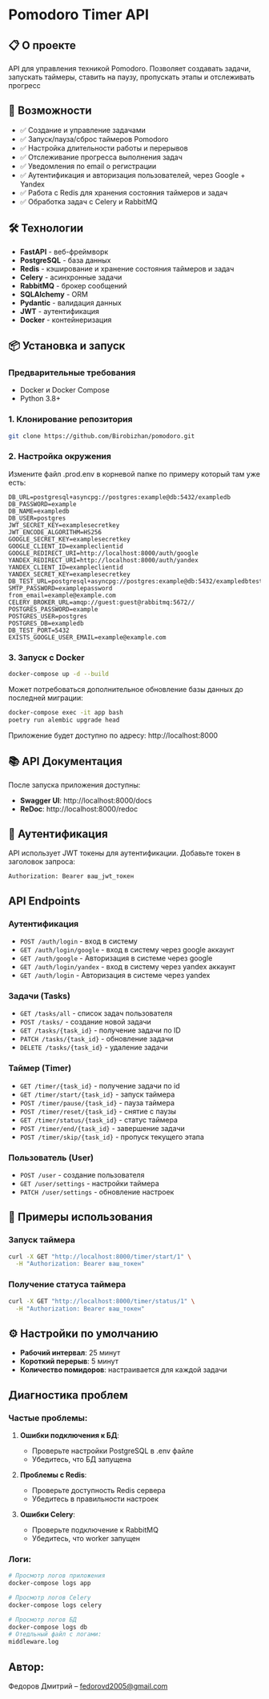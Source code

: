 # Pomodoro Timer API

## 📋 О проекте

API для управления техникой Pomodoro. Позволяет создавать задачи, запускать таймеры, ставить на паузу, пропускать этапы и отслеживать прогресс

## 🚀 Возможности

- ✅ Создание и управление задачами
- ✅ Запуск/пауза/сброс таймеров Pomodoro
- ✅ Настройка длительности работы и перерывов
- ✅ Отслеживание прогресса выполнения задач
- ✅ Уведомления по email о регистрации
- ✅ Аутентификация и авторизация пользователей, через Google + Yandex
- ✅ Работа с Redis для хранения состояния таймеров и задач
- ✅ Обработка задач с Celery и RabbitMQ

## 🛠️ Технологии

- **FastAPI** - веб-фреймворк
- **PostgreSQL** - база данных
- **Redis** - кэширование и хранение состояния таймеров и задач
- **Celery** - асинхронные задачи
- **RabbitMQ** - брокер сообщений
- **SQLAlchemy** - ORM
- **Pydantic** - валидация данных
- **JWT** - аутентификация
- **Docker** - контейнеризация

## 📦 Установка и запуск

### Предварительные требования

- Docker и Docker Compose
- Python 3.8+

### 1. Клонирование репозитория

```bash
git clone https://github.com/Birobizhan/pomodoro.git
```

### 2. Настройка окружения

Измените файл .prod.env в корневой папке по примеру который там уже есть:

```.prod.env
DB_URL=postgresql+asyncpg://postgres:example@db:5432/exampledb
DB_PASSWORD=example
DB_NAME=exampledb
DB_USER=postgres
JWT_SECRET_KEY=examplesecretkey
JWT_ENCODE_ALGORITHM=HS256
GOOGLE_SECRET_KEY=examplesecretkey
GOOGLE_CLIENT_ID=exampleclientid
GOOGLE_REDIRECT_URI=http://localhost:8000/auth/google
YANDEX_REDIRECT_URI=http://localhost:8000/auth/yandex
YANDEX_CLIENT_ID=exampleclientid
YANDEX_SECRET_KEY=examplesecretkey
DB_TEST_URL=postgresql+asyncpg://postgres:example@db:5432/exampledbtest
SMTP_PASSWORD=examplepassword
from_email=example@example.com
CELERY_BROKER_URL=amqp://guest:guest@rabbitmq:5672//
POSTGRES_PASSWORD=example
POSTGRES_USER=postgres
POSTGRES_DB=exampledb
DB_TEST_PORT=5432
EXISTS_GOOGLE_USER_EMAIL=example@example.com
```

### 3. Запуск с Docker

```bash
docker-compose up -d --build
```
Может потребоваться дополнительное обновление базы данных до последней миграции:
```bash
docker-compose exec -it app bash
poetry run alembic upgrade head
```

Приложение будет доступно по адресу: http://localhost:8000


## 📚 API Документация

После запуска приложения доступны:

- **Swagger UI**: http://localhost:8000/docs
- **ReDoc**: http://localhost:8000/redoc

## 🔐 Аутентификация

API использует JWT токены для аутентификации. Добавьте токен в заголовок запроса:

```http
Authorization: Bearer ваш_jwt_токен
```

## API Endpoints

### Аутентификация
- `POST /auth/login` - вход в систему
- `GET /auth/login/google` - вход в систему через google аккаунт
- `GET /auth/google` - Авторизация в системе через google
- `GET /auth/login/yandex` - вход в систему через yandex аккаунт
- `GET /auth/login` - Авторизация в системе через yandex

### Задачи (Tasks)
- `GET /tasks/all` - список задач пользователя
- `POST /tasks/` - создание новой задачи
- `GET /tasks/{task_id}` - получение задачи по ID
- `PATCH /tasks/{task_id}` - обновление задачи
- `DELETE /tasks/{task_id}` - удаление задачи

### Таймер (Timer)
- `GET /timer/{task_id}` - получение задачи по id
- `GET /timer/start/{task_id}` - запуск таймера
- `POST /timer/pause/{task_id}` - пауза таймера
- `POST /timer/reset/{task_id}` - снятие с паузы
- `GET /timer/status/{task_id}` - статус таймера
- `POST /timer/end/{task_id}` - завершение задачи
- `POST /timer/skip/{task_id}` - пропуск текущего этапа

### Пользователь (User)
- `POST /user` - создание пользователя
- `GET /user/settings` - настройки таймера
- `PATCH /user/settings` - обновление настроек

## 🎯 Примеры использования

### Запуск таймера

```bash
curl -X GET "http://localhost:8000/timer/start/1" \
  -H "Authorization: Bearer ваш_токен"
```

### Получение статуса таймера

```bash
curl -X GET "http://localhost:8000/timer/status/1" \
  -H "Authorization: Bearer ваш_токен"
```


## ⚙️ Настройки по умолчанию

- **Рабочий интервал**: 25 минут
- **Короткий перерыв**: 5 минут
- **Количество помидоров**: настраивается для каждой задачи

## Диагностика проблем

### Частые проблемы:

1. **Ошибки подключения к БД**:
   - Проверьте настройки PostgreSQL в .env файле
   - Убедитесь, что БД запущена

2. **Проблемы с Redis**:
   - Проверьте доступность Redis сервера
   - Убедитесь в правильности настроек

3. **Ошибки Celery**:
   - Проверьте подключение к RabbitMQ
   - Убедитесь, что worker запущен

### Логи:

```bash
# Просмотр логов приложения
docker-compose logs app

# Просмотр логов Celery
docker-compose logs celery

# Просмотр логов БД
docker-compose logs db
# Отедльный файл с логами:
middleware.log
```

## Автор:

Федоров Дмитрий – [fedorovd2005@gmail.com](mailto:fedorovd2005@gmail.com)
